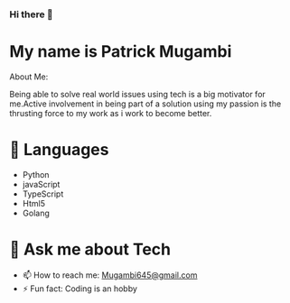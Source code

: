### Hi there 👋

# My name is Patrick Mugambi
<!--
**Mugambi645/Mugambi645** is a ✨ _special_ ✨ repository because its `README.md` (this file) appears on your GitHub profile.
-->
About Me:

Being able to solve real world issues using tech is a big motivator for me.Active involvement in being part of a solution using my passion is the thrusting force to my work as i work to become better.

# 🔭 Languages

 - Python
 - javaScript
 - TypeScript
 - Html5
 - Golang

# 💬 Ask me about Tech
- 📫 How to reach me: Mugambi645@gmail.com
- ⚡ Fun fact: Coding is an hobby

